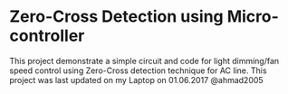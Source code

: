 # Zero-Cross Detection using Micro-controller 
This project demonstrate a simple circuit and code for light dimming/fan speed control using Zero-Cross detection technique for AC line. 
This project was last updated on my Laptop on 01.06.2017
@ahmad2005